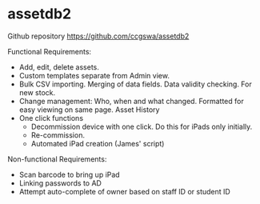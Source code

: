 # assetdb2

Github repository https://github.com/ccgswa/assetdb2

Functional Requirements:

- Add, edit, delete assets.
- Custom templates separate from Admin view.
- Bulk CSV importing. Merging of data fields. Data validity checking. For new stock.
- Change management: Who, when and what changed. Formatted for easy viewing on same page. Asset History
- One click functions 
    - Decommission device with one click. Do this for iPads only initially.
    - Re-commission.
    - Automated iPad creation (James' script)

Non-functional Requirements:

- Scan barcode to bring up iPad
- Linking passwords to AD
- Attempt auto-complete of owner based on staff ID or student ID